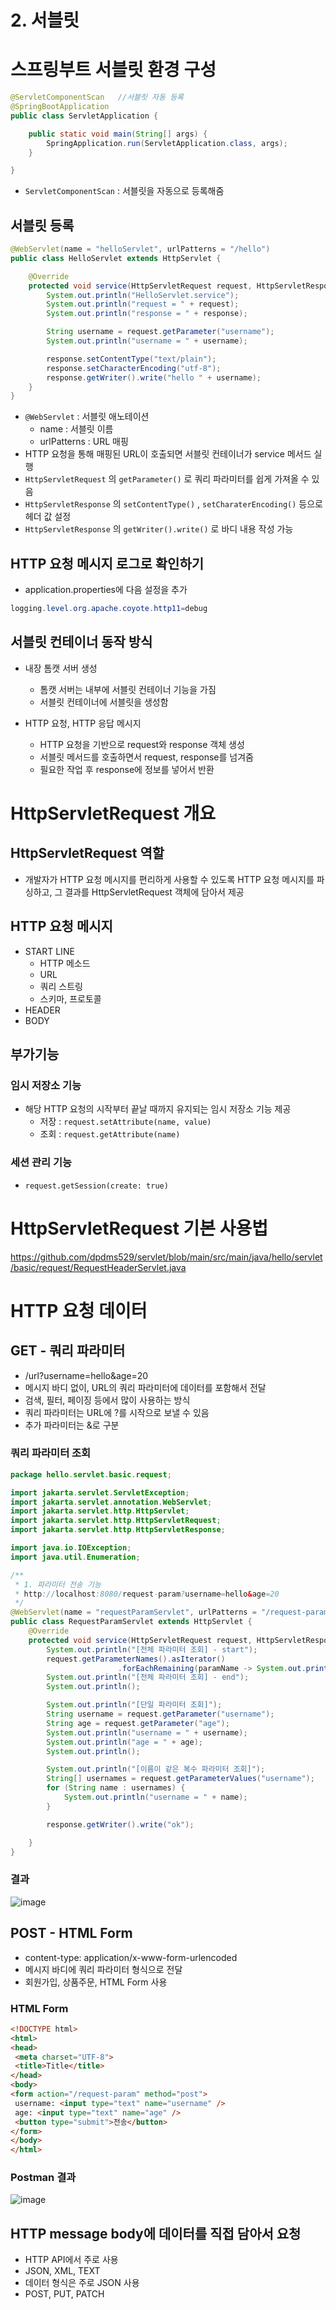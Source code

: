 # 2. 서블릿

# 스프링부트 서블릿 환경 구성

```java
@ServletComponentScan	//서블릿 자동 등록
@SpringBootApplication
public class ServletApplication {

	public static void main(String[] args) {
		SpringApplication.run(ServletApplication.class, args);
	}

}
```

- `ServletComponentScan` : 서블릿을 자동으로 등록해줌

## 서블릿 등록

```java
@WebServlet(name = "helloServlet", urlPatterns = "/hello")
public class HelloServlet extends HttpServlet {

    @Override
    protected void service(HttpServletRequest request, HttpServletResponse response) throws ServletException, IOException {
        System.out.println("HelloServlet.service");
        System.out.println("request = " + request);
        System.out.println("response = " + response);

        String username = request.getParameter("username");
        System.out.println("username = " + username);

        response.setContentType("text/plain");
        response.setCharacterEncoding("utf-8");
        response.getWriter().write("hello " + username);
    }
}
```

- `@WebServlet` : 서블릿 애노테이션
    - name : 서블릿 이름
    - urlPatterns : URL 매핑
- HTTP 요청을 통해 매핑된 URL이 호출되면 서블릿 컨테이너가 service 메서드 실행
- `HttpServletRequest` 의 `getParameter()` 로 쿼리 파라미터를 쉽게 가져올 수 있음
- `HttpServletResponse` 의 `setContentType()` , `setCharaterEncoding()` 등으로 헤더 값 설정
- `HttpServletResponse` 의 `getWriter().write()` 로 바디 내용 작성 가능

## HTTP 요청 메시지 로그로 확인하기

- application.properties에 다음 설정을 추가

```java
logging.level.org.apache.coyote.http11=debug
```

## 서블릿 컨테이너 동작 방식

- 내장 톰캣 서버 생성
    - 톰캣 서버는 내부에 서블릿 컨테이너 기능을 가짐
    - 서블릿 컨테이너에 서블릿을 생성함

- HTTP 요청, HTTP 응답 메시지
    - HTTP 요청을 기반으로 request와 response 객체 생성
    - 서블릿 메서드를 호출하면서 request, response를 넘겨줌
    - 필요한 작업 후 response에 정보를 넣어서 반환

# HttpServletRequest 개요

## HttpServletRequest 역할

- 개발자가 HTTP 요청 메시지를 편리하게 사용할 수 있도록 HTTP 요청 메시지를 파싱하고, 그 결과를 HttpServletRequest 객체에 담아서 제공

## HTTP 요청 메시지

- START LINE
    - HTTP 메소드
    - URL
    - 쿼리 스트링
    - 스키마, 프로토콜
- HEADER
- BODY

## 부가기능

### 임시 저장소 기능

- 해당 HTTP 요청의 시작부터 끝날 때까지 유지되는 임시 저장소 기능 제공
    - 저장 : `request.setAttribute(name, value)`
    - 조회 : `request.getAttribute(name)`

### 세션 관리 기능

- `request.getSession(create: true)`

# HttpServletRequest 기본 사용법
https://github.com/dpdms529/servlet/blob/main/src/main/java/hello/servlet/basic/request/RequestHeaderServlet.java

# HTTP 요청 데이터
## GET - 쿼리 파라미터
- /url?username=hello&age=20
- 메시지 바디 없이, URL의 쿼리 파라미터에 데이터를 포함해서 전달
- 검색, 필터, 페이징 등에서 많이 사용하는 방식
- 쿼리 파라미터는 URL에 ?를 시작으로 보낼 수 있음
- 추가 파라미터는 &로 구분
### 쿼리 파라미터 조회
```java
package hello.servlet.basic.request;

import jakarta.servlet.ServletException;
import jakarta.servlet.annotation.WebServlet;
import jakarta.servlet.http.HttpServlet;
import jakarta.servlet.http.HttpServletRequest;
import jakarta.servlet.http.HttpServletResponse;

import java.io.IOException;
import java.util.Enumeration;

/**
 * 1. 파라미터 전송 기능
 * http://localhost:8080/request-param?username=hello&age=20
 */
@WebServlet(name = "requestParamServlet", urlPatterns = "/request-param")
public class RequestParamServlet extends HttpServlet {
    @Override
    protected void service(HttpServletRequest request, HttpServletResponse response) throws ServletException, IOException {
        System.out.println("[전체 파라미터 조회] - start");
        request.getParameterNames().asIterator()
                        .forEachRemaining(paramName -> System.out.println(paramName + "=" + request.getParameter(paramName)));
        System.out.println("[전체 파라미터 조회] - end");
        System.out.println();

        System.out.println("[단일 파라미터 조회]");
        String username = request.getParameter("username");
        String age = request.getParameter("age");
        System.out.println("username = " + username);
        System.out.println("age = " + age);
        System.out.println();

        System.out.println("[이름이 같은 복수 파라미터 조회]");
        String[] usernames = request.getParameterValues("username");
        for (String name : usernames) {
            System.out.println("username = " + name);
        }

        response.getWriter().write("ok");

    }
}
```
### 결과
![image](https://github.com/dpdms529/servlet/assets/60471550/1a7bc3bf-a894-4390-a447-ce9c3665db3a)

## POST - HTML Form
- content-type: application/x-www-form-urlencoded
- 메시지 바디에 쿼리 파라미터 형식으로 전달
- 회원가입, 상품주문, HTML Form 사용

### HTML Form
```html
<!DOCTYPE html>
<html>
<head>
 <meta charset="UTF-8">
 <title>Title</title>
</head>
<body>
<form action="/request-param" method="post">
 username: <input type="text" name="username" />
 age: <input type="text" name="age" />
 <button type="submit">전송</button>
</form>
</body>
</html>
```

### Postman 결과
![image](https://github.com/dpdms529/servlet/assets/60471550/0dacda3f-1158-4aa3-b610-884277d55317)

## HTTP message body에 데이터를 직접 담아서 요청
- HTTP API에서 주로 사용
- JSON, XML, TEXT
- 데이터 형식은 주로 JSON 사용
- POST, PUT, PATCH


